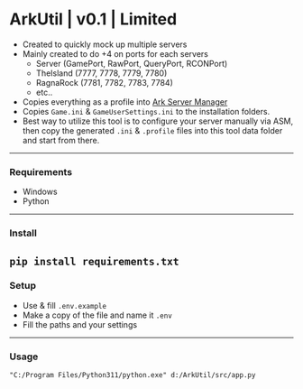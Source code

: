# ArkUtil | v0.1 | Limited
- Created to quickly mock up multiple servers
- Mainly created to do +4 on ports for each servers
    - Server    (GamePort, RawPort, QueryPort, RCONPort)
    - TheIsland (7777, 7778, 7779, 7780)
    - RagnaRock (7781, 7782, 7783, 7784)
    - etc..
- Copies everything as a profile into [Ark Server Manager](https://arkservermanager.freeforums.net/thread/5193/downloads)
- Copies `Game.ini` & `GameUserSettings.ini` to the installation folders.
- Best way to utilize this tool is to configure your server manually via ASM, then copy the generated `.ini` & `.profile` files into this tool data folder and start from there.
---
### Requirements
- Windows
- Python
---
### Install
`pip install requirements.txt`
---
### Setup
- Use & fill `.env.example`
- Make a copy of the file and name it `.env`
- Fill the paths and your settings
---
### Usage
`"C:/Program Files/Python311/python.exe" d:/ArkUtil/src/app.py`
